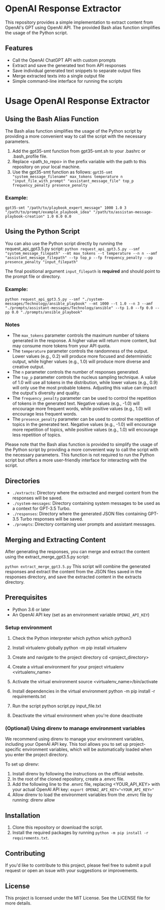 # OpenAI Response Extractor
This repository provides a simple implementation to extract content from OpenAI's GPT using OpenAI API. The provided Bash alias function simplifies the usage of the Python script.

## Features
- Call the OpenAI ChatGPT API with custom prompts
- Extract and save the generated text from API responses
- Save individual generated text snippets to separate output files
- Merge extracted texts into a single output file
- Simple command-line interface for running the scripts
# Usage OpenAI Response Extractor

## Using the Bash Alias Function
The Bash alias function simplifies the usage of the Python script by providing a more convenient way to call the script with the necessary parameters.
1. Add the gpt35-smt function from gpt35-smt.sh to your .bashrc or .bash_profile file.
2. Replace <path_to_repo> in the prefix variable with the path to this repository on your local machine.
3. Use the gpt35-smt function as follows: 
`gpt35-smt "system_message_filename" max_tokens temperature n "input_file_with_prompt" "assistant_message_file" top_p frequency_penalty presence_penalty`
### Example:
`gpt35-smt "/path/to/playbook_expert_message" 1000 1.0 3 "/path/to/prompt/example_playbook_idea" "/path/to/assistan-message-playbook-creation" 1.0 0.0 0.0`

## Using the Python Script
You can also use the Python script directly by running the request_api_gpt3.5.py script:
`python request_api_gpt3.5.py --smf "system_message_filepath" --mt max_tokens --t temperature --n n --amf "assistant_message_filepath" --tp top_p --fp frequency_penalty --pp presence_penalty "input_filepath"`

The final positional argument `input_filepath` is **required** and should point to the prompt file or directory.

### Example:
`python request_api_gpt3.5.py --smf "./system-messages/Technology/ansible_playbook" --mt 1000 --t 1.0 --n 3 --amf "./prompts/assistant-messages/Technology/ansible" --tp 1.0 --fp 0.0 --pp 0.0 "./prompts/ansible_playbook"`

### Notes
- The `max_tokens` parameter controls the maximum number of tokens generated in the response. A higher value will return more content, but may consume more tokens from your API quota.
- The `temperature` parameter controls the randomness of the output. Lower values (e.g., 0.2) will produce more focused and deterministic output, while higher values (e.g., 1.0) will produce more diverse and creative output.
- The `n` parameter controls the number of responses generated.
- The `top_p` parameter controls the nucleus sampling technique. A value of 1.0 will use all tokens in the distribution, while lower values (e.g., 0.9) will only use the most probable tokens. Adjusting this value can impact the output's diversity and quality.
- The `frequency_penalty` parameter can be used to control the repetition of tokens in the generated text. Negative values (e.g., -1.0) will encourage more frequent words, while positive values (e.g., 1.0) will encourage less frequent words.
- The `presence_penalty` parameter can be used to control the repetition of topics in the generated text. Negative values (e.g., -1.0) will encourage more repetition of topics, while positive values (e.g., 1.0) will encourage less repetition of topics.

Please note that the Bash alias function is provided to simplify the usage of the Python script by providing a more convenient way to call the script with the necessary parameters. This function is not required to run the Python script but offers a more user-friendly interface for interacting with the script.

## Directories

- `./extracts`: Directory where the extracted and merged content from the responses will be saved.
- `./system-messages`: Directory containing system messages to be used as a context for GPT-3.5 Turbo.
- `./responses`: Directory where the generated JSON files containing GPT-3.5 Turbo responses will be saved.
- `./prompts`: Directory containing user prompts and assistant messages.

## Merging and Extracting Content
After generating the responses, you can merge and extract the content using the extract_merge_gpt3.5.py script:

`python extract_merge_gpt3.5.py`
This script will combine the generated responses and extract the content from the JSON files saved in the responses directory, and save the extracted content in the extracts directory.

## Prerequisites

- Python 3.6 or later
- An OpenAI API key (set as an environment variable `OPENAI_API_KEY`)

### Setup environment
1. Check the Python interpreter
which python
which python3

2. Install virtualenv globally
python -m pip install virtualenv

3. Create and navigate to the project directory
cd <project_directory>

4. Create a virtual environment for your project
virtualenv <virtualenv_name>

5. Activate the virtual environment
source <virtualenv_name>/bin/activate

6. Install dependencies in the virtual environment
python -m pip install -r requirements.txt

7. Run the script
python script.py input_file.txt

8. Deactivate the virtual environment when you're done
deactivate

### (Optional) Using direnv to manage environment variables
We recommend using direnv to manage your environment variables, including your OpenAI API key. This tool allows you to set up project-specific environment variables, which will be automatically loaded when you enter the project directory.

To set up direnv:

1. Install direnv by following the instructions on the official website.
2. In the root of the cloned repository, create a .envrc file.
3. Add the following line to the .envrc file, replacing <YOUR_API_KEY> with your actual OpenAI API key: `export OPENAI_API_KEY="<YOUR_API_KEY>"`
4. Allow direnv to load the environment variables from the .envrc file by running:
direnv allow

## Installation

1. Clone this repository or download the script.
2. Install the required packages by running `python -m pip install -r requirements.txt`.

## Contributing
If you'd like to contribute to this project, please feel free to submit a pull request or open an issue with your suggestions or improvements.

## License
This project is licensed under the MIT License. See the LICENSE file for more details.